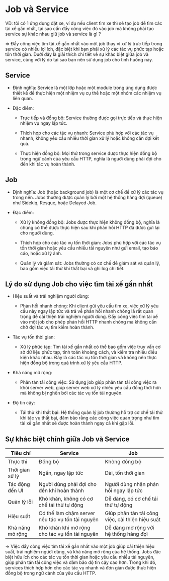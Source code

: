 # Job và Service

VD: tôi có 1 ứng dụng đặt xe, ví dụ nếu client tìm xe thì sẽ tạo job để tìm các tài xế gần nhất, tại sao cần đẩy công việc đó vào job mà không phải tạo service sự khác nhau giữ job và service là gì ?

 => Đẩy công việc tìm tài xế gần nhất vào một job thay vì xử lý trực tiếp trong service có nhiều lợi ích, đặc biệt khi bạn phải xử lý các tác vụ phức tạp hoặc tốn thời gian. Dưới đây là giải thích chi tiết về sự khác biệt giữa job và service, cùng với lý do tại sao bạn nên sử dụng job cho tình huống này.

## Service

- Định nghĩa: Service là một lớp hoặc một module trong ứng dụng được thiết kế để thực hiện một nhiệm vụ cụ thể hoặc một nhóm các nhiệm vụ liên quan.

- Đặc điểm:

  + Trực tiếp và đồng bộ: Service thường được gọi trực tiếp và thực hiện nhiệm vụ ngay lập tức.

  + Thích hợp cho các tác vụ nhanh: Service phù hợp với các tác vụ nhanh, không yêu cầu nhiều thời gian xử lý hoặc không cần đợi kết quả.

  + Thực hiện đồng bộ: Mọi thứ trong service được thực hiện đồng bộ trong ngữ cảnh của yêu cầu HTTP, nghĩa là người dùng phải đợi cho đến khi tác vụ hoàn thành.

## Job

- Định nghĩa: Job (hoặc background job) là một cơ chế để xử lý các tác vụ trong nền. Jobs thường được quản lý bởi một hệ thống hàng đợi (queue) như Sidekiq, Resque, hoặc Delayed Job.

- Đặc điểm:

  + Xử lý không đồng bộ: Jobs được thực hiện không đồng bộ, nghĩa là chúng có thể được thực hiện sau khi phản hồi HTTP đã được gửi lại cho người dùng.

  + Thích hợp cho các tác vụ tốn thời gian: Jobs phù hợp với các tác vụ tốn thời gian hoặc yêu cầu nhiều tài nguyên như gửi email, tạo báo cáo, hoặc xử lý ảnh.

  + Quản lý và giám sát: Jobs thường có cơ chế để giám sát và quản lý, bao gồm việc tái thử khi thất bại và ghi log chi tiết.

## Lý do sử dụng Job cho việc tìm tài xế gần nhất

- Hiệu suất và trải nghiệm người dùng:

  + Phản hồi nhanh chóng: Khi client gửi yêu cầu tìm xe, việc xử lý yêu cầu này ngay lập tức và trả về phản hồi nhanh chóng là rất quan trọng để cải thiện trải nghiệm người dùng. Đẩy công việc tìm tài xế vào một job cho phép phản hồi HTTP nhanh chóng mà không cần chờ đợi tác vụ tìm kiếm hoàn thành.

- Tác vụ tốn thời gian:

  + Xử lý phức tạp: Tìm tài xế gần nhất có thể bao gồm việc truy vấn cơ sở dữ liệu phức tạp, tính toán khoảng cách, và kiểm tra nhiều điều kiện khác nhau. Đây là các tác vụ tốn thời gian và không nên thực hiện đồng bộ trong quá trình xử lý yêu cầu HTTP.

- Khả năng mở rộng:

  + Phân tán tải công việc: Sử dụng job giúp phân tán tải công việc ra khỏi server web, giúp server web xử lý nhiều yêu cầu đồng thời hơn mà không bị nghẽn bởi các tác vụ tốn tài nguyên.

- Độ tin cậy:

  + Tái thử khi thất bại: Hệ thống quản lý job thường hỗ trợ cơ chế tái thử khi tác vụ thất bại, đảm bảo rằng các công việc quan trọng như tìm tài xế gần nhất sẽ được hoàn thành ngay cả khi gặp lỗi.

## Sự khác biệt chính giữa Job và Service

| Tiêu chí         	| Service                                          	| Job                                              	|
|------------------	|--------------------------------------------------	|--------------------------------------------------	|
| Thực thi         	| Đồng bộ                                          	| Không đồng bộ                                    	|
| Thời gian xử lý  	| Ngắn, ngay lập tức                               	| Dài, tốn thời gian                               	|
| Tác động đến UI  	| Người dùng phải đợi cho đến khi hoàn thành       	| Người dùng nhận phản hồi ngay lập tức            	|
| Quản lý lỗi      	| Khó khăn, không có cơ chế tái thử tự động        	| Dễ dàng, có cơ chế tái thử tự động               	|
| Hiệu suất        	| Có thể làm chậm server nếu tác vụ tốn tài nguyên 	| Giúp phân tán tải công việc, cải thiện hiệu suất 	|
| Khả năng mở rộng 	| Khó khăn khi mở rộng cho tác vụ tốn tài nguyên   	| Dễ dàng mở rộng với hệ thống hàng đợi            	|

=> Việc đẩy công việc tìm tài xế gần nhất vào một job giúp cải thiện hiệu suất, trải nghiệm người dùng, và khả năng mở rộng của hệ thống. Jobs đặc biệt hữu ích cho các tác vụ tốn thời gian hoặc yêu cầu nhiều tài nguyên, giúp phân tán tải công việc và đảm bảo độ tin cậy cao hơn. Trong khi đó, services thích hợp hơn cho các tác vụ nhanh và đơn giản được thực hiện đồng bộ trong ngữ cảnh của yêu cầu HTTP.
